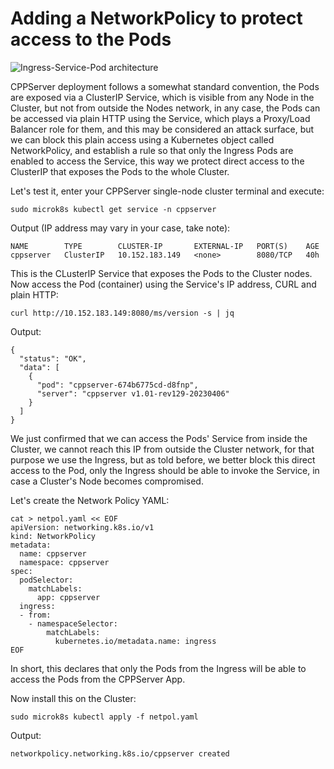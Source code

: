 # Adding a NetworkPolicy to protect access to the Pods

![Ingress-Service-Pod architecture](https://cppserver.com/files/ingress-diagram.png)

CPPServer deployment follows a somewhat standard convention, the Pods are exposed via a ClusterIP Service, which is visible from any Node in the Cluster, but not from outside the Nodes network, in any case, the Pods can be accessed via plain HTTP using the Service, which plays a Proxy/Load Balancer role for them, and this may be considered an attack surface, but we can block this plain access using a Kubernetes object called NetworkPolicy, and establish a rule so that only the Ingress Pods are enabled to access the Service, this way we protect direct access to the ClusterIP that exposes the Pods to the whole Cluster.

Let's test it, enter your CPPServer single-node cluster terminal and execute:

```
sudo microk8s kubectl get service -n cppserver
```

Output (IP address may vary in your case, take note):
```
NAME        TYPE        CLUSTER-IP       EXTERNAL-IP   PORT(S)    AGE
cppserver   ClusterIP   10.152.183.149   <none>        8080/TCP   40h
```

This is the CLusterIP Service that exposes the Pods to the Cluster nodes.
Now access the Pod (container) using the Service's IP address, CURL and plain HTTP:
```
curl http://10.152.183.149:8080/ms/version -s | jq
```

Output:
```
{
  "status": "OK",
  "data": [
    {
      "pod": "cppserver-674b6775cd-d8fnp",
      "server": "cppserver v1.01-rev129-20230406"
    }
  ]
}
```

We just confirmed that we can access the Pods' Service from inside the Cluster, we cannot reach this IP from outside the Cluster network, for that purpose we use the Ingress, but as told before, we better block this direct access to the Pod, only the Ingress should be able to invoke the Service, in case a Cluster's Node becomes compromised.

Let's create the Network Policy YAML:
```
cat > netpol.yaml << EOF
apiVersion: networking.k8s.io/v1
kind: NetworkPolicy
metadata:
  name: cppserver
  namespace: cppserver
spec:
  podSelector:
    matchLabels:
      app: cppserver
  ingress:
  - from:
    - namespaceSelector:
        matchLabels:
          kubernetes.io/metadata.name: ingress
EOF
```

In short, this declares that only the Pods from the Ingress will be able to access the Pods from the CPPServer App.

Now install this on the Cluster:
```
sudo microk8s kubectl apply -f netpol.yaml
```

Output:
```
networkpolicy.networking.k8s.io/cppserver created
```

